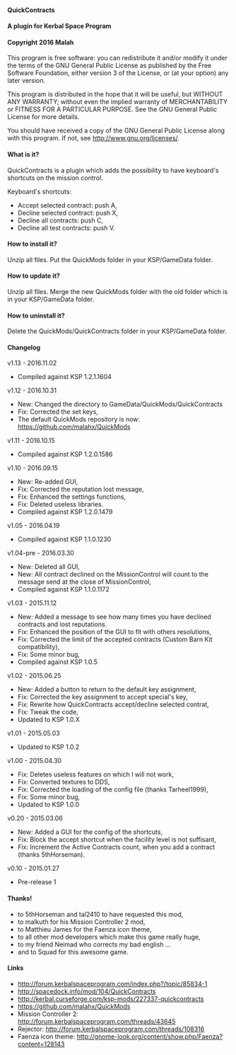 ﻿#### QuickContracts
#### A plugin for Kerbal Space Program
#### Copyright 2016 Malah

This program is free software: you can redistribute it and/or modify
it under the terms of the GNU General Public License as published by
the Free Software Foundation, either version 3 of the License, or
(at your option) any later version.

This program is distributed in the hope that it will be useful,
but WITHOUT ANY WARRANTY; without even the implied warranty of
MERCHANTABILITY or FITNESS FOR A PARTICULAR PURPOSE.  See the
GNU General Public License for more details.

You should have received a copy of the GNU General Public License
along with this program.  If not, see <http://www.gnu.org/licenses/>. 


#### What is it?

QuickContracts is a plugin which adds the possibility to have keyboard's shortcuts on the mission control.

Keyboard's shortcuts:
* Accept selected contract: push A,
* Decline selected contract: push X,
* Decline all contracts: push C,
* Decline all test contracts: push V.

#### How to install it?

Unzip all files. Put the QuickMods folder in your KSP/GameData folder.

#### How to update it?

Unzip all files. Merge the new QuickMods folder with the old folder which is in your KSP/GameData folder.

#### How to uninstall it?

Delete the QuickMods/QuickContracts folder in your KSP/GameData folder.

#### Changelog

v1.13 - 2016.11.02
* Compiled against KSP 1.2.1.1604

v1.12 - 2016.10.31
* New: Changed the directory to GameData/QuickMods/QuickContracts
* Fix: Corrected the set keys,
* The default QuickMods repository is now: https://github.com/malahx/QuickMods

v1.11 - 2016.10.15
* Compiled against KSP 1.2.0.1586

v1.10 - 2016.09.15
* New: Re-added GUI,
* Fix: Corrected the reputation lost message,
* Fix: Enhanced the settings functions,
* Fix: Deleted useless libraries.
* Compiled against KSP 1.2.0.1479

v1.05 - 2016.04.19
* Compiled against KSP 1.1.0.1230

v1.04-pre - 2016.03.30
* New: Deleted all GUI,
* New: All contract declined on the MissionControl will count to the message send at the close of MissionControl,
* Compiled against KSP 1.1.0.1172

v1.03 - 2015.11.12
* New: Added a message to see how many times you have declined contracts and lost reputations.
* Fix: Enhanced the position of the GUI to fit with others resolutions,
* Fix: Corrected the limit of the accepted contracts (Custom Barn Kit compatibility),
* Fix: Some minor bug,
* Compiled against KSP 1.0.5

v1.02 - 2015.06.25
* New: Added a button to return to the default key assignment,
* Fix: Corrected the key assignment to accept special's key,
* Fix: Rewrite how QuickContracts accept/decline selected contrat,
* Fix: Tweak the code,
* Updated to KSP 1.0.X

v1.01 - 2015.05.03
* Updated to KSP 1.0.2

v1.00 - 2015.04.30
* Fix: Deletes useless features on which I will not work,
* Fix: Converted textures to DDS,
* Fix: Corrected the loading of the config file (thanks Tarheel1999),
* Fix: Some minor bug,
* Updated to KSP 1.0.0

v0.20 - 2015.03.06
* New: Added a GUI for the config of the shortcuts, 
* Fix: Block the accept shortcut when the facility level is not suffisant,
* Fix: Increment the Active Contracts count, when you add a contract (thanks 5thHorseman).

v0.10 - 2015.01.27
* Pre-release 1

#### Thanks!

* to 5thHorseman and tal2410 to have requested this mod,
* to malkuth for his Mission Controller 2 mod,
* to Matthieu James for the Faenza icon theme,
* to all other mod developers which make this game really huge,
* to my friend Neimad who corrects my bad english ...
* and to Squad for this awesome game.

#### Links

* http://forum.kerbalspaceprogram.com/index.php?/topic/85834-1
* http://spacedock.info/mod/104/QuickContracts
* http://kerbal.curseforge.com/ksp-mods/227337-quickcontracts
* https://github.com/malahx/QuickMods
* Mission Controller 2: http://forum.kerbalspaceprogram.com/threads/43645
* Rejector: http://forum.kerbalspaceprogram.com/threads/108316
* Faenza icon theme: http://gnome-look.org/content/show.php/Faenza?content=128143
